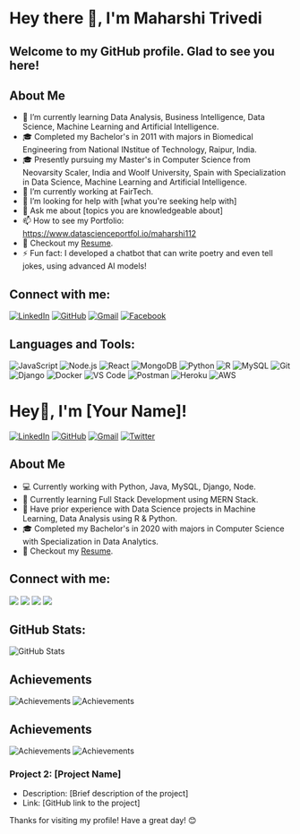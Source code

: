 <!--
**MaharshiDSML/MaharshiDSML** is a ✨ _special_ ✨ repository because its `README.md` (this file) appears on your GitHub profile.

Here are some ideas to get you started:

- 🔭 I’m currently working on ...
- 🌱 I’m currently learning ...
- 👯 I’m looking to collaborate on ...
- 🤔 I’m looking for help with ...
- 💬 Ask me about ...
- 📫 How to reach me: ...
- 😄 Pronouns: ...
- ⚡ Fun fact: ...

## My Skills
- Programming Languages: 
  - SQL
  - Python
  - HTML and CSS
  - JavaScript
- Frameworks and Tools:
  - GCP and Big Query
  - AWS and Resdhift
  - MySQL
  - PostgreSQL
  - NumPy, Pandas, MatPlotLib, Seaborn
  - Tableau
  - PowerBI
  - MS Excel
  - MS Office
-->
# Hey there 👋, I'm Maharshi Trivedi

## Welcome to my GitHub profile. Glad to see you here! 
 
## About Me

- 🌱 I’m currently learning Data Analysis, Business Intelligence, Data Science, Machine Learning and Artificial Intelligence.
- 🎓 Completed my Bachelor's in 2011 with majors in Biomedical Engineering from National INstitue of Technology, Raipur, India.
- 🎓 Presently pursuing my Master's in Computer Science from Neovarsity Scaler, India and Woolf University, Spain with Specialization in Data Science, Machine Learning and Artificial Intelligence.
- 💼 I’m currently working at FairTech.
- 🤔 I’m looking for help with [what you're seeking help with]
- 💬 Ask me about [topics you are knowledgeable about]
- 📫 How to see my Portfolio: https://www.datascienceportfol.io/maharshi112
- 📄 Checkout my [Resume](your-resume-link).
- ⚡ Fun fact: I developed a chatbot that can write poetry and even tell jokes, using advanced AI models!

## Connect with me:
[![LinkedIn](https://img.shields.io/badge/-LinkedIn-blue?style=flat&logo=Linkedin&logoColor=white)](https://www.linkedin.com/in/maharshi-trivedi-857800108/)
[![GitHub](https://img.shields.io/badge/-GitHub-black?style=flat&logo=github&logoColor=white)](https://github.com/MaharshiDSML)
[![Gmail](https://img.shields.io/badge/-Gmail-red?style=flat&logo=Gmail&logoColor=white)](mailto:maharshi.trivedi112@gmail.com)
[![Facebook](https://img.shields.io/badge/-Facebook-blue?style=flat&logo=Facebook&logoColor=white)](https://www.facebook.com/maharshi112)

## Languages and Tools:
![JavaScript](https://img.shields.io/badge/-JavaScript-black?style=flat&logo=javascript)
![Node.js](https://img.shields.io/badge/-Node.js-green?style=flat&logo=Node.js&logoColor=white)
![React](https://img.shields.io/badge/-React-black?style=flat&logo=react)
![MongoDB](https://img.shields.io/badge/-MongoDB-green?style=flat&logo=MongoDB&logoColor=white)
![Python](https://img.shields.io/badge/-Python-black?style=flat&logo=python)
![R](https://img.shields.io/badge/-R-blue?style=flat&logo=R)
![MySQL](https://img.shields.io/badge/-MySQL-black?style=flat&logo=mysql)
![Git](https://img.shields.io/badge/-Git-black?style=flat&logo=git)
![Django](https://img.shields.io/badge/-Django-green?style=flat&logo=django&logoColor=white)
![Docker](https://img.shields.io/badge/-Docker-blue?style=flat&logo=docker&logoColor=white)
![VS Code](https://img.shields.io/badge/-VS%20Code-blue?style=flat&logo=visual-studio-code&logoColor=white)
![Postman](https://img.shields.io/badge/-Postman-orange?style=flat&logo=postman&logoColor=white)
![Heroku](https://img.shields.io/badge/-Heroku-black?style=flat&logo=heroku)
![AWS](https://img.shields.io/badge/-AWS-black?style=flat&logo=Amazon-AWS&logoColor=white)

# Hey👋, I'm [Your Name]!

[![LinkedIn](https://img.shields.io/badge/-LinkedIn-blue?style=flat&logo=Linkedin&logoColor=white)](your-linkedin-url)
[![GitHub](https://img.shields.io/badge/-GitHub-black?style=flat&logo=github&logoColor=white)](your-github-url)
[![Gmail](https://img.shields.io/badge/-Gmail-red?style=flat&logo=Gmail&logoColor=white)](mailto:your-email)
[![Twitter](https://img.shields.io/badge/-Twitter-blue?style=flat&logo=Twitter&logoColor=white)](your-twitter-url)

## About Me

- 💻 Currently working with Python, Java, MySQL, Django, Node.
- 🌱 Currently learning Full Stack Development using MERN Stack.
- 🔬 Have prior experience with Data Science projects in Machine Learning, Data Analysis using R & Python.
- 🎓 Completed my Bachelor's in 2020 with majors in Computer Science with Specialization in Data Analytics.
- 📄 Checkout my [Resume](your-resume-link).

## Connect with me:
<a href="your-linkedin-url" target="_blank"><img src="https://img.shields.io/badge/-LinkedIn-blue?style=flat&logo=Linkedin&logoColor=white"></a>
<a href="your-twitter-url" target="_blank"><img src="https://img.shields.io/badge/-Twitter-blue?style=flat&logo=Twitter&logoColor=white"></a>
<a href="your-instagram-url" target="_blank"><img src="https://img.shields.io/badge/-Instagram-pink?style=flat&logo=Instagram&logoColor=white"></a>
<a href="your-facebook-url" target="_blank"><img src="https://img.shields.io/badge/-Facebook-blue?style=flat&logo=Facebook&logoColor=white"></a>



## GitHub Stats:
![GitHub Stats](https://github-readme-stats.vercel.app/api?username=your-github-username&show_icons=true&hide_border=true)

## Achievements
![Achievements](https://img.shields.io/badge/Achievement-1-green?style=flat&logo=acm)
![Achievements](https://img.shields.io/badge/Achievement-2-blue?style=flat&logo=acm)


## Achievements
![Achievements](https://img.shields.io/badge/Achievement-1-green?style=flat&logo=acm)
![Achievements](https://img.shields.io/badge/Achievement-2-blue?style=flat&logo=acm)


### Project 2: [Project Name]
- Description: [Brief description of the project]
- Link: [GitHub link to the project]

Thanks for visiting my profile! Have a great day! 😊
